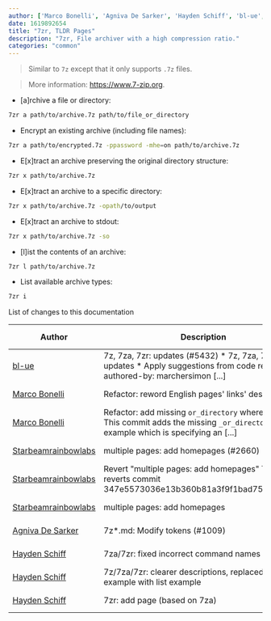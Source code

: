 ```yaml
---
author: ['Marco Bonelli', 'Agniva De Sarker', 'Hayden Schiff', 'bl-ue', 'Starbeamrainbowlabs']
date: 1619892654
title: "7zr, TLDR Pages"
description: "7zr, File archiver with a high compression ratio."
categories: "common"
---
```

> Similar to `7z` except that it only supports `.7z` files.

> More information: <https://www.7-zip.org>.

- [a]rchive a file or directory:

```bash
7zr a path/to/archive.7z path/to/file_or_directory
```

- Encrypt an existing archive (including file names):

```bash
7zr a path/to/encrypted.7z -ppassword -mhe=on path/to/archive.7z
```

- E[x]tract an archive preserving the original directory structure:

```bash
7zr x path/to/archive.7z
```

- E[x]tract an archive to a specific directory:

```bash
7zr x path/to/archive.7z -opath/to/output
```

- E[x]tract an archive to stdout:

```bash
7zr x path/to/archive.7z -so
```

- [l]ist the contents of an archive:

```bash
7zr l path/to/archive.7z
```

- List available archive types:

```bash
7zr i
```
List of changes to this documentation


Author | Description | ISO 8601 Date | GitHub link
------|-----|-----|-----
[bl-ue](mailto:54780737+bl-ue@users.noreply.github.com) | 7z, 7za, 7zr: updates (#5432) * 7z, 7za, 7zr: updates * Apply suggestions from code review Co-authored-by: marchersimon [...] | 2021-05-01T20:10:54 | [d6f6b88a7fa3](https://github.com/tldr-pages/tldr/commit/d6f6b88a7fa30969f4fb8ac44d5197330b82de31)
[Marco Bonelli](mailto:marco@mebeim.net) | Refactor: reword English pages' links' descriptions. | 2019-06-03T14:19:41 | [66abb98ce935](https://github.com/tldr-pages/tldr/commit/66abb98ce935c0f4516bf30c4d6da72180d5a3ab)
[Marco Bonelli](mailto:mb5.marcob@gmail.com) | Refactor: add missing `or_directory` where needed. This commit adds the missing `_or_directory` to any example which is specifying an [...] | 2019-02-08T20:43:24 | [f79f6011e0f2](https://github.com/tldr-pages/tldr/commit/f79f6011e0f298311848b5f38d66c309d4b92665)
[Starbeamrainbowlabs](mailto:sbrl@starbeamrainbowlabs.com) | multiple pages: add homepages (#2660) | 2019-01-30T12:19:23 | [a19866e88add](https://github.com/tldr-pages/tldr/commit/a19866e88addb239484637579b17e7c6ea9b53aa)
[Starbeamrainbowlabs](mailto:sbrl@starbeamrainbowlabs.com) | Revert "multiple pages: add homepages" This reverts commit 347e5573036e13b360b81a3f9f1bad75cf2c2b03. | 2018-12-20T00:33:18 | [45ec3033c04f](https://github.com/tldr-pages/tldr/commit/45ec3033c04fbc67b97fa4d21e2b409b1f14a667)
[Starbeamrainbowlabs](mailto:sbrl@starbeamrainbowlabs.com) | multiple pages: add homepages | 2018-12-20T00:29:00 | [347e5573036e](https://github.com/tldr-pages/tldr/commit/347e5573036e13b360b81a3f9f1bad75cf2c2b03)
[Agniva De Sarker](mailto:agnivade@yahoo.co.in) | 7z*.md: Modify tokens (#1009) | 2016-08-18T11:50:36 | [e42a45fba937](https://github.com/tldr-pages/tldr/commit/e42a45fba937fa2fcc07e48b9d7f630c404cdaed)
[Hayden Schiff](mailto:haydenschiff@gmail.com) | 7za/7zr: fixed incorrect command names | 2016-02-23T01:52:36 | [64fa60df1606](https://github.com/tldr-pages/tldr/commit/64fa60df1606e3a6ca0e27670862f36aaf6a6517)
[Hayden Schiff](mailto:haydenschiff@gmail.com) | 7z/7za/7zr: clearer descriptions, replaced multipart example with list example | 2016-02-23T01:51:52 | [3caf18e47e00](https://github.com/tldr-pages/tldr/commit/3caf18e47e0081cdfb99e3bfe54446b0c15b11cd)
[Hayden Schiff](mailto:oxguy3@gmail.com) | 7zr: add page (based on 7za) | 2016-02-22T22:50:45 | [8257a02c65cb](https://github.com/tldr-pages/tldr/commit/8257a02c65cb79e5e26a8bebdb312af6a7c2ec4b)

